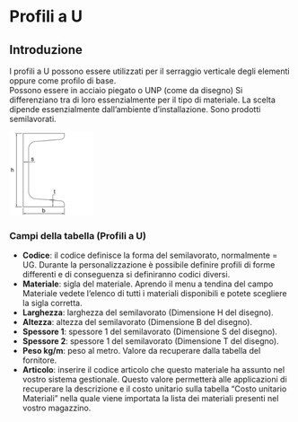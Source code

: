 # Profili a U

## Introduzione
I profili a U possono essere utilizzati per il serraggio verticale degli elementi oppure come profilo di base.  
Possono essere in acciaio piegato o UNP (come da disegno)  Si differenziano tra di loro essenzialmente per il tipo di materiale. La scelta dipende essenzialmente dall’ambiente d’installazione. Sono prodotti semilavorati.


<img src="img/ProfiliU.png" height="150px">

### Campi della tabella (Profili a U)
- **Codice**: il codice definisce la forma del semilavorato, normalmente = UG. Durante la personalizzazione è possibile definire profili di forme differenti e di conseguenza si definiranno codici diversi.
- **Materiale**: sigla del materiale. Aprendo il menu a tendina del campo Materiale vedete l’elenco di tutti i materiali disponibili e potete scegliere la sigla corretta.
- **Larghezza**: larghezza del semilavorato (Dimensione H del disegno).
- **Altezza**: altezza del semilavorato (Dimensione B del disegno).
- **Spessore 1**: spessore 1 del semilavorato (Dimensione S del disegno).
- **Spessore 2**: spessore 1 del semilavorato (Dimensione T del disegno).
- **Peso kg/m**: peso al metro. Valore da recuperare dalla tabella del fornitore.
- **Articolo**: inserire il codice articolo che questo materiale ha assunto nel vostro sistema gestionale. Questo valore permetterà alle applicazioni di recuperare la descrizione e il costo unitario sulla tabella “Costo unitario Materiali” nella quale viene importata la lista dei materiali presenti nel vostro magazzino.
